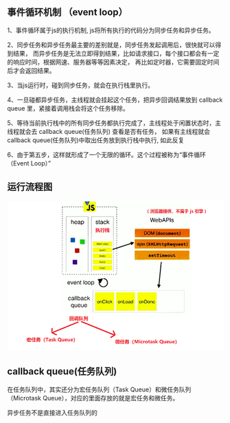 
## 事件循环机制 （event loop）

1、事件循环属于js的执行机制, js将所有执行的代码分为同步任务和异步任务。

2、同步任务和异步任务最主要的差别就是，同步任务发起调用后，很快就可以得到结果，
   而异步任务是无法立即得到结果，比如请求接口，每个接口都会有一定的响应时间，根据网速、服务器等等因素决定，
   再比如定时器，它需要固定时间后才会返回结果。

3、当js运行时，碰到同步任务，就会在执行栈里执行。

4、一旦碰都异步任务，主线程就会挂起这个任务，把异步回调结果放到 callback queue 里，紧接着调用栈会将这个任务移除。

5、等待当前执行栈中的所有同步任务都执行完成了，主线程处于闲置状态时，主线程就会去 callback queue(任务队列) 查看是否有任务，
   如果有主线程就会callback queue(任务队列)中取出任务放到执行栈中执行, 如此反复

6、由于第五步，这样就形成了一个无限的循环。这个过程被称为“事件循环（Event Loop）”

## 运行流程图  
![event_loop](/image/event_loop.png)

## callback queue(任务队列)

在任务队列中，其实还分为宏任务队列（Task Queue）和微任务队列（Microtask Queue），对应的里面存放的就是宏任务和微任务。

异步任务不是直接进入任务队列的
